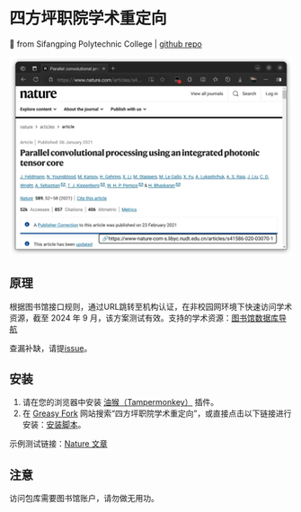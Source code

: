 # 四方坪职院学术重定向

💓 from Sifangping Polytechnic College | [github repo](https://github.com/cyan-io/SPC-Academic-Redirection/issues)

![截图](./assets/screenshot.webp)

## 原理

根据图书馆接口规则，通过URL跳转至机构认证，在非校园网环境下快速访问学术资源，截至 2024 年 9 月，该方案测试有效。支持的学术资源：[图书馆数据库导航](https://wisdom.chaoxing.com/newwisdom/doordatabase/database.html?pageId=14132&wfwfid=182&websiteId=0)

查漏补缺，请提[issue](https://github.com/cyan-io/SPC-Academic-Redirection/issues)。

## 安装

1. 请在您的浏览器中安装 [油猴（Tampermonkey）](https://www.tampermonkey.net/) 插件。
2. 在 [Greasy Fork](https://greasyfork.org/) 网站搜索“四方坪职院学术重定向”，或直接点击以下链接进行安装：[安装脚本](https://greasyfork.org/zh-CN/scripts/509010-四方坪职院学术重定向)。

示例测试链接：[Nature 文章](https://www.nature.com/articles/s41586-020-03070-1)

## 注意

访问包库需要图书馆账户，请勿做无用功。

